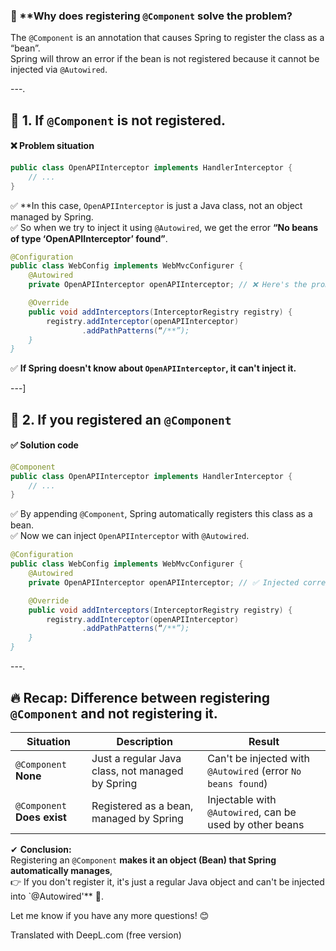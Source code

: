 ### 🚀 **Why does registering `@Component` solve the problem?
The `@Component` is an annotation that causes Spring to register the class as a “bean”.  
Spring will throw an error if the bean is not registered because it cannot be injected via `@Autowired`.

---.

## 📌 **1. If `@Component` is not registered**.
#### ❌ **Problem situation**
```java
public class OpenAPIInterceptor implements HandlerInterceptor {
    // ...
}
```
✅ **In this case, `OpenAPIInterceptor` is just a Java class, not an object managed by Spring.  
✅ So when we try to inject it using `@Autowired`, we get the error **“No beans of type ‘OpenAPIInterceptor’ found”**.

```java
@Configuration
public class WebConfig implements WebMvcConfigurer {
    @Autowired
    private OpenAPIInterceptor openAPIInterceptor; // ❌ Here's the problem! Can't inject because it's not a bean

    @Override
    public void addInterceptors(InterceptorRegistry registry) {
        registry.addInterceptor(openAPIInterceptor)
                .addPathPatterns(“/**”);
    }
}
```
✅ **If Spring doesn't know about `OpenAPIInterceptor`, it can't inject it.**

---]

## 📌 **2. If you registered an `@Component`**
#### ✅ **Solution code**
```java
@Component
public class OpenAPIInterceptor implements HandlerInterceptor {
    // ...
}
```
✅ By appending `@Component`, Spring automatically registers this class as a bean.  
✅ Now we can inject `OpenAPIInterceptor` with `@Autowired`.

```java
@Configuration
public class WebConfig implements WebMvcConfigurer {
    @Autowired
    private OpenAPIInterceptor openAPIInterceptor; // ✅ Injected correctly!

    @Override
    public void addInterceptors(InterceptorRegistry registry) {
        registry.addInterceptor(openAPIInterceptor)
                .addPathPatterns(“/**”);
    }
}
````

---.

## 🔥 **Recap: Difference between registering `@Component` and not registering it**.
| Situation | Description | Result |
|------|------|------|
| `@Component` **None** | Just a regular Java class, not managed by Spring | Can't be injected with `@Autowired` (error `No beans found`) |
| `@Component` **Does exist** | Registered as a bean, managed by Spring | Injectable with `@Autowired`, can be used by other beans |

✔ **Conclusion:**  
Registering an `@Component` **makes it an object (Bean) that Spring automatically manages**,  
👉 If you don't register it, it's just a regular Java object and can't be injected into `@Autowired'** 🚀.

Let me know if you have any more questions! 😊

Translated with DeepL.com (free version)